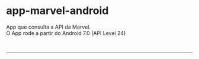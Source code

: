# app-marvel-android
App que consulta a API da Marvel.<br>
O App rode a partir do Android 7.0 (API Level 24)

<br><hr>
